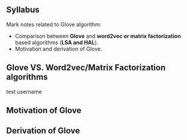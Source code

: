 ## Syllabus

Mark notes related to Glove algorithm:

* Comparison between **Glove** and **word2vec or matrix factorization** based algorithms (**LSA and HAL**). 
* Motivation and derivation of Glove.



## Glove VS. Word2vec/Matrix Factorization algorithms

test username

## Motivation of Glove


## Derivation of Glove